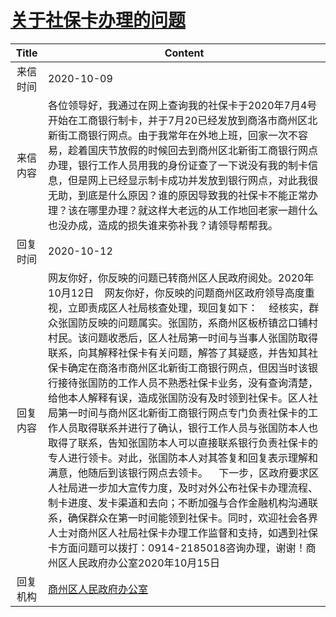 # <a href="http://www.shangluo.gov.cn/zmhd/ldxxxx.jsp?urltype=leadermail.LeaderMailContentUrl&wbtreeid=1112&leadermailid=6510">关于社保卡办理的问题</a>
|Title|Content|
|:---:|---|
|来信时间|2020-10-09|
|来信内容|各位领导好，我通过在网上查询我的社保卡于2020年7月4号开始在工商银行制卡，并于7月20已经发放到商洛市商州区北新街工商银行网点。由于我常年在外地上班，回家一次不容易，趁着国庆节放假的时候回去到商州区北新街工商银行网点办理，银行工作人员用我的身份证查了一下说没有我的制卡信息，但是网上已经显示制卡成功并发放到银行网点，对此我很无助，到底是什么原因？谁的原因导致我的社保卡不能正常办理？该在哪里办理？就这样大老远的从工作地回老家一趟什么也没办成，造成的损失谁来弥补我？请领导帮帮我。|
|回复时间|2020-10-12|
|回复内容|网友你好，你反映的问题已转商州区人民政府阅处。2020年10月12日    网友你好，你反映的问题商州区政府领导高度重视，立即责成区人社局核查处理，现回复如下：    经核实，群众张国防反映的问题属实。张国防，系商州区板桥镇岔口铺村村民。该问题收悉后，区人社局第一时间与当事人张国防取得联系，向其解释社保卡有关问题，解答了其疑惑，并告知其社保卡确定在商洛市商州区北新街工商银行网点，但因当时该银行接待张国防的工作人员不熟悉社保卡业务，没有查询清楚，给他本人解释有误，造成张国防没有及时领到社保卡。区人社局第一时间与商州区北新街工商银行网点专门负责社保卡的工作人员取得联系并进行了确认，银行工作人员与张国防本人也取得了联系，告知张国防本人可以直接联系银行负责社保卡的专人进行领卡。对此，张国防本人对其答复和回复表示理解和满意，他随后到该银行网点去领卡。    下一步，区政府要求区人社局进一步加大宣传力度，及时对外公布社保卡办理流程、制卡进度、发卡渠道和去向；不断加强与合作金融机构沟通联系，确保群众在第一时间能领到社保卡。同时，欢迎社会各界人士对商州区人社局社保卡办理工作监督和支持，如遇到社保卡方面问题可以拨打：0914-2185018咨询办理，谢谢！商州区人民政府办公室2020年10月15日|
|回复机构|<a href="../../categories/agencies/商州区人民政府办公室.md">商州区人民政府办公室</a>|
